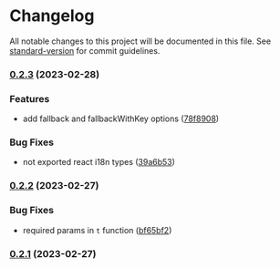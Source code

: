 # Changelog

All notable changes to this project will be documented in this file. See [standard-version](https://github.com/conventional-changelog/standard-version) for commit guidelines.

### [0.2.3](https://github.com/JerryCauser/i18n-plum/compare/v0.2.2...v0.2.3) (2023-02-28)


### Features

* add fallback and fallbackWithKey options ([78f8908](https://github.com/JerryCauser/i18n-plum/commit/78f8908ab0cc54ae479e7d6507ecfe59ff8b2db4))


### Bug Fixes

* not exported react i18n types ([39a6b53](https://github.com/JerryCauser/i18n-plum/commit/39a6b53129febe1712f93691ddcf930b3d7a1799))

### [0.2.2](https://github.com/JerryCauser/i18n-plum/compare/v0.2.1...v0.2.2) (2023-02-27)


### Bug Fixes

* required params in `t` function ([bf65bf2](https://github.com/JerryCauser/i18n-plum/commit/bf65bf2dfd440fe2838828c768fbbaf7a4e591a4))

### [0.2.1](https://github.com/JerryCauser/i18n-plum/compare/v0.2.0...v0.2.1) (2023-02-27)
